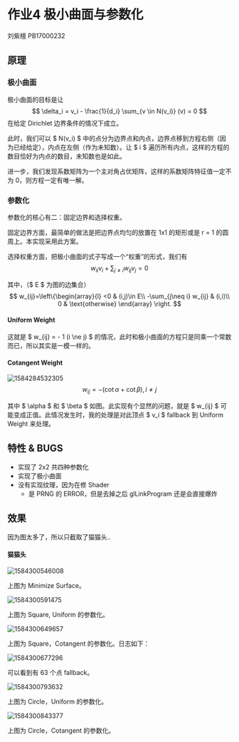 # 作业4 极小曲面与参数化

刘紫檀 PB17000232

## 原理

### 极小曲面

极小曲面的目标是让
$$
\delta_i = v_i - \frac{1}{d_i} \sum_{v \in N(v_i)} (v) = 0
$$
在给定 Dirichlet 边界条件的情况下成立。

此时，我们可以 $ N(v_i) $ 中的点分为边界点和内点，边界点移到方程右侧（因为已经给定），内点在左侧（作为未知数）。让 $ i $ 遍历所有内点，这样的方程的数目恰好为内点的数目，未知数也是如此。

进一步，我们发现系数矩阵为一个主对角占优矩阵，这样的系数矩阵特征值一定不为 0，则方程一定有唯一解。

### 参数化

参数化的核心有二：固定边界和选择权重。

固定边界方面，最简单的做法是把边界点均匀的放置在 1x1 的矩形或是 r = 1 的圆周上。本实现采用此方案。

选择权重方面，把极小曲面的式子写成一个“权重”的形式，我们有
$$
w_{ii} v_i + \sum_{j \ne i} w_{ij} v_j = 0
$$

其中，（$ E $ 为图的边集合）
$$
w_{ij}=\left\{\begin{array}{l}
<0 & (i,j)\in E\\
-\sum_{j\neq i} w_{ij} & (i,i)\\
0 & \text{otherwise}
\end{array}
\right.
$$

#### Uniform Weight

这就是 $ w_{ij} = - 1 (i \ne j) $ 的情况，此时和极小曲面的方程只是同乘一个常数而已，所以其实是一模一样的。

#### Cotangent Weight



![1584284532305](assets/1584284532305.png)
$$
 w_{ij} = - (\cot \alpha + \cot \beta), i \ne j
$$

其中 $ \alpha $ 和 $ \beta $ 如图。此实现有个显然的问题，就是 $ w_{ij} $ 可能变成正值。此情况发生时，我的处理是对此顶点 $ v_i $ fallback 到 Uniform Weight 来处理。

## 特性 & BUGS

- 实现了 2x2 共四种参数化
- 实现了极小曲面
- 没有实现纹理，因为在修 Shader
  - 是 PRNG 的 ERROR，但是去掉之后 glLinkProgram 还是会直接爆炸


## 效果

因为图太多了，所以只截取了猫猫头..

#### 猫猫头

![1584300546008](assets/1584300546008.png)

上图为 Minimize Surface。

![1584300591475](assets/1584300591475.png)

上图为 Square, Uniform 的参数化。

![1584300649657](assets/1584300649657.png)

上图为 Square，Cotangent 的参数化。日志如下：

![1584300677296](assets/1584300677296.png)

可以看到有 63 个点 fallback。

![1584300793632](assets/1584300793632.png)

上图为 Circle，Uniform 的参数化。

![1584300843377](assets/1584300843377.png)

上图为 Circle，Cotangent 的参数化。